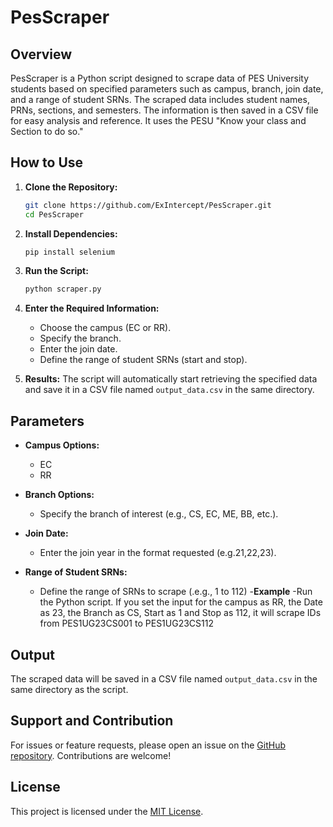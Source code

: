 # PesScraper

## Overview
PesScraper is a Python script designed to scrape data of PES University students based on specified parameters such as campus, branch, join date, and a range of student SRNs. The scraped data includes student names, PRNs, sections, and semesters. The information is then saved in a CSV file for easy analysis and reference. It uses the PESU "Know your class and Section to do so."

## How to Use

1. **Clone the Repository:**
    ```bash
    git clone https://github.com/ExIntercept/PesScraper.git
    cd PesScraper
    ```

2. **Install Dependencies:**
    ```bash
    pip install selenium
    ```

3. **Run the Script:**
    ```bash
    python scraper.py
    ```

4. **Enter the Required Information:**
   - Choose the campus (EC or RR).
   - Specify the branch.
   - Enter the join date.
   - Define the range of student SRNs (start and stop).

5. **Results:**
   The script will automatically start retrieving the specified data and save it in a CSV file named `output_data.csv` in the same directory.

## Parameters

- **Campus Options:**
  - EC
  - RR

- **Branch Options:**
  - Specify the branch of interest (e.g., CS, EC, ME, BB, etc.).

- **Join Date:**
  - Enter the join year in the format requested (e.g.21,22,23).

- **Range of Student SRNs:**
  - Define the range of SRNs to scrape (.e.g., 1 to 112)
-**Example**
  -Run the Python script. If you set the input for the campus as RR, the Date as 23, the Branch as CS, Start as 1 and Stop as 112, it will scrape IDs from PES1UG23CS001 to PES1UG23CS112

## Output
The scraped data will be saved in a CSV file named `output_data.csv` in the same directory as the script.

## Support and Contribution
For issues or feature requests, please open an issue on the [GitHub repository](https://github.com/ExIntercept/PesScraper). Contributions are welcome!

## License
This project is licensed under the [MIT License](LICENSE).
